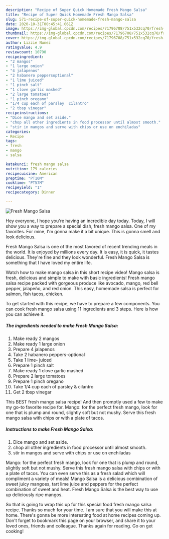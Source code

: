 ```yaml
---
description: "Recipe of Super Quick Homemade Fresh Mango Salsa"
title: "Recipe of Super Quick Homemade Fresh Mango Salsa"
slug: 571-recipe-of-super-quick-homemade-fresh-mango-salsa
date: 2020-10-31T00:45:41.061Z
image: https://img-global.cpcdn.com/recipes/71796708/751x532cq70/fresh-mango-salsa-recipe-main-photo.jpg
thumbnail: https://img-global.cpcdn.com/recipes/71796708/751x532cq70/fresh-mango-salsa-recipe-main-photo.jpg
cover: https://img-global.cpcdn.com/recipes/71796708/751x532cq70/fresh-mango-salsa-recipe-main-photo.jpg
author: Lizzie Nunez
ratingvalue: 4.9
reviewcount: 10790
recipeingredient:
- "2 mangos"
- "1 large onion"
- "4 jalapenos"
- "2 habanero peppersoptional"
- "1 lime juiced"
- "1 pinch salt"
- "1 clove garlic mashed"
- "2 large tomatoes"
- "1 pinch oregano"
- "1/4 cup each of parsley  cilantro"
- "2 tbsp vinegar"
recipeinstructions:
- "Dice mango and set aside."
- "chop all other ingredients in food processor until almost smooth."
- "stir in mangos and serve with chips or use on enchiladas"
categories:
- Recipe
tags:
- fresh
- mango
- salsa

katakunci: fresh mango salsa 
nutrition: 179 calories
recipecuisine: American
preptime: "PT10M"
cooktime: "PT57M"
recipeyield: "1"
recipecategory: Dinner

---
```



![Fresh Mango Salsa](https://img-global.cpcdn.com/recipes/71796708/751x532cq70/fresh-mango-salsa-recipe-main-photo.jpg)

Hey everyone, I hope you're having an incredible day today. Today, I will show you a way to prepare a special dish, fresh mango salsa. One of my favorites. For mine, I'm gonna make it a bit unique. This is gonna smell and look delicious.

Fresh Mango Salsa is one of the most favored of recent trending meals in the world. It is enjoyed by millions every day. It is easy, it is quick, it tastes delicious. They're fine and they look wonderful. Fresh Mango Salsa is something that I have loved my entire life.

Watch how to make mango salsa in this short recipe video! Mango salsa is fresh, delicious and simple to make with basic ingredients! Fresh mango salsa recipe packed with gorgeous produce like avocado, mango, red bell pepper, jalapeño, and red onion. This easy, homemade salsa is perfect for salmon, fish tacos, chicken.


To get started with this recipe, we have to prepare a few components. You can cook fresh mango salsa using 11 ingredients and 3 steps. Here is how you can achieve it.

<!--inarticleads1-->

##### The ingredients needed to make Fresh Mango Salsa:

1. Make ready 2 mangos
1. Make ready 1 large onion
1. Prepare 4 jalapenos
1. Take 2 habanero peppers-optional
1. Take 1 lime- juiced
1. Prepare 1 pinch salt
1. Make ready 1 clove garlic mashed
1. Prepare 2 large tomatoes
1. Prepare 1 pinch oregano
1. Take 1/4 cup each of parsley &amp; cilantro
1. Get 2 tbsp vinegar


This BEST fresh mango salsa recipe! And then promptly used a few to make my go-to favorite recipe for. Mango: for the perfect fresh mango, look for one that is plump and round, slightly soft but not mushy. Serve this fresh mango salsa with chips or with a plate of tacos. 

<!--inarticleads2-->

##### Instructions to make Fresh Mango Salsa:

1. Dice mango and set aside.
1. chop all other ingredients in food processor until almost smooth.
1. stir in mangos and serve with chips or use on enchiladas


Mango: for the perfect fresh mango, look for one that is plump and round, slightly soft but not mushy. Serve this fresh mango salsa with chips or with a plate of tacos. You can even serve this as a fresh salad which will compliment a variety of meals! Mango Salsa is a delicious combination of sweet juicy mangoes, tart lime juice and peppers for the perfect combination of sweet and heat. Fresh Mango Salsa is the best way to use up deliciously ripe mangos. 

So that is going to wrap this up for this special food fresh mango salsa recipe. Thanks so much for your time. I am sure that you will make this at home. There's gonna be more interesting food at home recipes coming up. Don't forget to bookmark this page on your browser, and share it to your loved ones, friends and colleague. Thanks again for reading. Go on get cooking!

